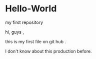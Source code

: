 Hello-World
===========

my first repository

hi, guys ,


this is my first file on git hub .

I don't know about this production before.
